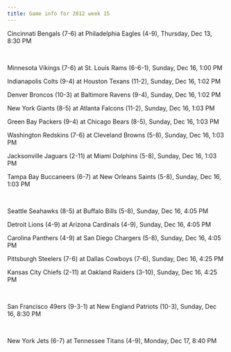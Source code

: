 ```yaml
---
title: Game info for 2012 week 15
---
```

Cincinnati Bengals (7-6) at Philadelphia Eagles (4-9), Thursday, Dec 13, 8:30 PM


<br/>

Minnesota Vikings (7-6) at St. Louis Rams (6-6-1), Sunday, Dec 16, 1:00 PM

Indianapolis Colts (9-4) at Houston Texans (11-2), Sunday, Dec 16, 1:02 PM

Denver Broncos (10-3) at Baltimore Ravens (9-4), Sunday, Dec 16, 1:02 PM

New York Giants (8-5) at Atlanta Falcons (11-2), Sunday, Dec 16, 1:03 PM

Green Bay Packers (9-4) at Chicago Bears (8-5), Sunday, Dec 16, 1:03 PM

Washington Redskins (7-6) at Cleveland Browns (5-8), Sunday, Dec 16, 1:03 PM

Jacksonville Jaguars (2-11) at Miami Dolphins (5-8), Sunday, Dec 16, 1:03 PM

Tampa Bay Buccaneers (6-7) at New Orleans Saints (5-8), Sunday, Dec 16, 1:03 PM


<br/>

Seattle Seahawks (8-5) at Buffalo Bills (5-8), Sunday, Dec 16, 4:05 PM

Detroit Lions (4-9) at Arizona Cardinals (4-9), Sunday, Dec 16, 4:05 PM

Carolina Panthers (4-9) at San Diego Chargers (5-8), Sunday, Dec 16, 4:05 PM

Pittsburgh Steelers (7-6) at Dallas Cowboys (7-6), Sunday, Dec 16, 4:25 PM

Kansas City Chiefs (2-11) at Oakland Raiders (3-10), Sunday, Dec 16, 4:25 PM


<br/>

San Francisco 49ers (9-3-1) at New England Patriots (10-3), Sunday, Dec 16, 8:30 PM


<br/>

New York Jets (6-7) at Tennessee Titans (4-9), Monday, Dec 17, 8:40 PM

